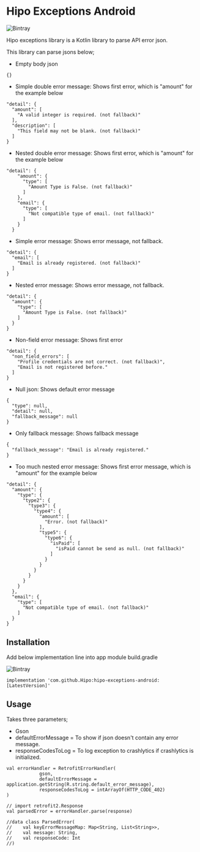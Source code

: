 # Hipo Exceptions Android

![Bintray](https://img.shields.io/bintray/v/hipo/HipoExceptions/com.hipo.hipoexceptionsandroid)

Hipo exceptions library is a Kotlin library to parse API error json.

This library can parse jsons below;
* Empty body json
```
{}
```

* Simple double error message: Shows first error, which is "amount" for the example below

```
"detail": {
  "amount": [
    "A valid integer is required. (not fallback)"
  ],
  "description": [
    "This field may not be blank. (not fallback)"
  ]
}
```
* Nested double error message: Shows first error, which is "amount" for the example below

```
"detail": {
    "amount": {
      "type": [
        "Amount Type is False. (not fallback)"
      ]
    },
    "email": {
      "type": [
        "Not compatible type of email. (not fallback)"
      ]
    }
  }
```

* Simple error message: Shows error message, not fallback.

```
"detail": {
  "email": [
    "Email is already registered. (not fallback)"
  ]
}
```

* Nested error message: Shows error message, not fallback.

```
"detail": {
  "amount": {
    "type": [
      "Amount Type is False. (not fallback)"
    ]
  }
}
```

* Non-field error message: Shows first error

```
"detail": {
  "non_field_errors": [
    "Profile credentials are not correct. (not fallback)",
    "Email is not registered before."
  ]
}
```

* Null json: Shows default error message

```
{
  "type": null,
  "detail": null,
  "fallback_message": null
}
```

* Only fallback message: Shows fallback message

```
{
  "fallback_message": "Email is already registered."
}
```

* Too much nested error message: Shows first error message, which is "amount" for the example below

```
"detail": {
  "amount": {
    "type": {
      "type2": {
        "type3": {
          "type4": {
            "amount": [
              "Error. (not fallback)"
            ],
            "type5": {
              "type6": {
                "isPaid": [
                  "isPaid cannot be send as null. (not fallback)"
                ]
              }
            }
          }
        }
      }
    }
  },
  "email": {
    "type": [
      "Not compatible type of email. (not fallback)"
    ]
  }
}
```

## Installation
Add below implementation line into app module build.gradle

![Bintray](https://img.shields.io/bintray/v/hipo/HipoExceptions/com.hipo.hipoexceptionsandroid)

```
implementation 'com.github.Hipo:hipo-exceptions-android:[LatestVersion]'
```

## Usage

Takes three parameters;
* Gson
* defaultErrorMessage =  To show if json doesn't contain any error message.
* responseCodesToLog = To log exception to crashlytics if crashlytics is initialized.

```
val errorHandler = RetrofitErrorHandler(
            gson,
            defaultErrorMessage = application.getString(R.string.default_error_message),
            responseCodesToLog = intArrayOf(HTTP_CODE_402)
)

// import retrofit2.Response
val parsedError = errorHandler.parse(response)

//data class ParsedError(
//    val keyErrorMessageMap: Map<String, List<String>>,
//    val message: String,
//    val responseCode: Int
//)
```
